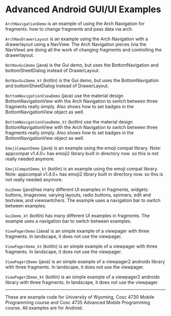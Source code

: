 Advanced Android GUI/UI Examples
===========

`ArchNavigationDemo` is an example of using the Arch Navigation for fragments.  how to change fragments and pass data via arch.

`ArchNavDrawerLayout` is an example using the Arch Navigation with a drawerlayout using a NavView.  The Arch Navigation pieces (via the NavView) are doing all the work of changing fragments and controlling the drawerlayout.

`BotNavGuiDemo` (java) is the Gui demo, but uses the BottomNavigation and bottomSheetDialog instead of DrawerLayout.

`BotNavGuiDemo_kt` (kotlin) is the Gui demo, but uses the BottomNavigation and bottomSheetDialog instead of DrawerLayout.

`BottomNavigationViewDemo` (java) use the material design BottomNavigationView with the Arch Navigation to switch between three fragments really simply.  Also shows how to set badges in the BottomNavigationView object as well.

`BottomNavigationViewDemo_kt` (kotlin) use the material design BottomNavigationView with the Arch Navigation to switch between three fragments really simply. Also shows how to set badges in the BottomNavigationView object as well.

`EmojiCompatDemo` (java) is an example using the emoji compat library.  Note: appcompat v1.4.0+ has emoji2 library built in directory now.  so this is not really needed anymore.

`EmojiCompatDemo_kt` (kotlin) is an example using the emoji compat library.  Note: appcompat v1.4.0+ has emoji2 library built in directory now.  so this is not really needed anymore.

`GuiDemo` (java)has many different UI examples in fragments, widgets: buttons, imageview, varying layouts, radio buttons, spinners, edit and textview, and viewswitchers.  The example uses a navigation bar to switch between examples.

`GuiDemo_kt` (kotlin) has many different UI examples in fragments.  The example uses a navigation bar to switch between examples.

`ViewPagerDemo` (Java) is an simple example of a viewpager with three fragments.  In landscape, it does not use the viewpager.

`ViewPagerDemo_kt` (kotlin) is an simple example of a viewpager with three fragments.  In landscape, it does not use the viewpager.

`ViewPager2Demo` (java) is an simple example of a viewpager2 androidx library with three fragments.  In landscape, it does not use the viewpager.

`ViewPager2Demo_kt` (kotlin) is an simple example of a viewpager2 androidx library with three fragments.  In landscape, it does not use the viewpager.

---

These are example code for University of Wyoming, Cosc 4730 Mobile Programming course and Cosc 4735 Advanced Mobile Programming course.
All examples are for Android.
